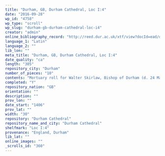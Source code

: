 ```yaml
---
title: "Durham, GB, Durham Cathedral, Loc I:4"
date: "2016-09-28"
wp_id: "4758"
wp_type: "scroll"
wp_slug: "durham-gb-durham-cathedral-loc-i4"
creator: "admin"
online_bibliography_record: "http://reed.dur.ac.uk/xtf/view?docId=ead/dcd/dcdlocel.xml#qxj-40"
language_1: "Latin"
language_2: ""
lib_lon: ""
meta_title: "Durham, GB, Durham Cathedral, Loc I:4"
date_quality: "ca"
length: "305"
repository_city: "Durham"
number_of_pieces: "10"
contents: "Mortuary roll for Walter Skirlaw, Bishop of Durham (d. 24 March 1406). A complete mortuary roll consisting of ten membranes of parchment, beginning with the encyclical letter followed by 294 tituli."
completed: "Y"
repository_nation: "GB"
orientation: ""
description: ""
prov_lon: ""
date_start: "1406"
prov_lat: ""
width: "30"
repository: "Durham Cathedral"
repository_name_and_city: "Durham Cathedral"
shelfmark: "Loc I:4"
provenance: "England, Durham"
lib_lat: ""
online_images: ""
_scrolls_id: "360"
---
```



